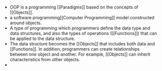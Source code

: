 - OOP is a programming [[Paradigms]] based on the concepts of [[Objects]].
- a software programming[[Computer Programming]] model constructed around objects.
- A type of programming which programmers define the data type and data structures, and also the types of operations ([[Functions]]) that can be applied to the data structure.
- The data structure becomes the [[Objects]] that includes both data and [[Functions]]. In addition, programmers can create relationships between one object and another. For example, [[Objects]] can inherit characteristics from other objects.
-